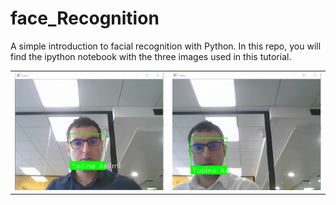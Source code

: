 # face_Recognition


A simple introduction to facial recognition with Python.
In this repo, you will find the ipython notebook with the three images used in this tutorial.

<table><td><img src = "23_Blog.PNG" width = "400px" ></td><td><img src = "31_Blog.PNG" width = "400px" ></td></table>


